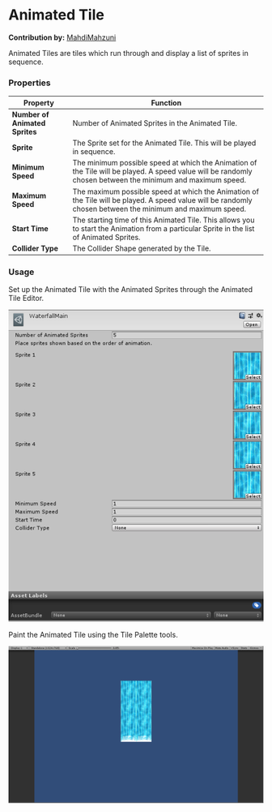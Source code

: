 # Animated Tile

__Contribution by:__  [MahdiMahzuni](https://github.com/MahdiMahzuni)

Animated Tiles are tiles which run through and display a list of sprites in sequence.

### Properties

| Property                       | Function                                                     |
| ------------------------------ | ------------------------------------------------------------ |
| __Number of Animated Sprites__ | Number of Animated Sprites in the Animated Tile.             |
| __Sprite__                     | The Sprite set for the Animated Tile. This will be played in sequence. |
| __Minimum Speed__              | The minimum possible speed at which the Animation of the Tile will be played. A speed value will be randomly chosen between the minimum and maximum speed. |
| __Maximum Speed__              | The maximum possible speed at which the Animation of the Tile will be played. A speed value will be randomly chosen between the minimum and maximum speed. |
| __Start Time__                 | The starting time of this Animated Tile. This allows you to start the Animation from a particular Sprite in the list of Animated Sprites. |
| __Collider Type__              | The Collider Shape generated by the Tile.                    |

### Usage

Set up the Animated Tile with the Animated Sprites through the Animated Tile Editor.

![Animated Tile Editor](images/AnimatedTileEditor.png)

Paint the Animated Tile using the Tile Palette tools.

![Game View with Group Brush](images/AnimatedTile.png)